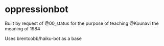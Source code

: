 # oppressionbot
Built by request of @00_status for the purpose of teaching @Kounavi the meaning of 1984

Uses brentcobb/haiku-bot as a base
